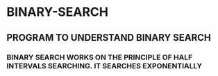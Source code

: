 # BINARY-SEARCH
## PROGRAM TO UNDERSTAND BINARY SEARCH
### BINARY SEARCH WORKS ON THE PRINCIPLE OF HALF INTERVALS SEARCHING. IT SEARCHES EXPONENTIALLY 
